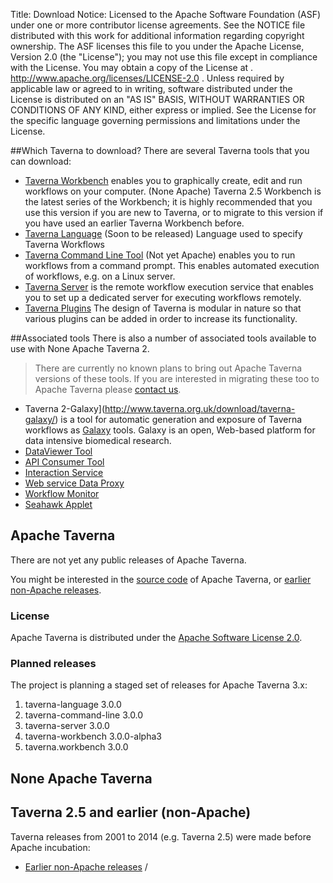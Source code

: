 Title:     Download
Notice:    Licensed to the Apache Software Foundation (ASF) under one
           or more contributor license agreements.  See the NOTICE file
           distributed with this work for additional information
           regarding copyright ownership.  The ASF licenses this file
           to you under the Apache License, Version 2.0 (the
           "License"); you may not use this file except in compliance
           with the License.  You may obtain a copy of the License at
           .
             http://www.apache.org/licenses/LICENSE-2.0
           .
           Unless required by applicable law or agreed to in writing,
           software distributed under the License is distributed on an
           "AS IS" BASIS, WITHOUT WARRANTIES OR CONDITIONS OF ANY
           KIND, either express or implied.  See the License for the
           specific language governing permissions and limitations
           under the License.

##Which Taverna to download?
There are several Taverna tools that you can download:

 - [Taverna Workbench](/download/workbench) enables you to graphically create, edit and 
     run workflows on your computer. 
     (None Apache) Taverna 2.5 Workbench is the latest series of the Workbench; 
     it is highly recommended that you use this version if you are new to Taverna, 
     or to migrate to this version if you have used an earlier Taverna Workbench before.
 - [Taverna Language](/download/language) (Soon to be released) Language used to specify 
     Taverna Workflows
 - [Taverna Command Line Tool](/download/command-line-tool) (Not yet Apache) enables you to run
     workflows from a command prompt. 
     This enables automated execution of workflows, e.g. on a Linux server.
 - [Taverna Server](/download/server) is the remote workflow execution service that enables you 
      to set up a dedicated server for executing workflows remotely.
 - [Taverna Plugins](documentation/plugins/) The design of Taverna is modular in nature so that 
      various plugins can be added in order to increase its functionality.

##Associated tools
There is also a number of associated tools available to use with None Apache Taverna 2. 

> There are currently no known plans to bring out Apache Taverna
> versions of these tools. If you are interested in migrating these too
> to Apache Taverna please [contact us](/community).

 - Taverna 2-Galaxy](http://www.taverna.org.uk/download/taverna-galaxy/) is a tool for automatic generation and exposure of 
   Taverna workflows as [Galaxy](http://galaxy.psu.edu/) tools. 
   Galaxy is an open, Web-based platform for data intensive biomedical research.
 - [DataViewer Tool](http://www.taverna.org.uk/download/associated-tools/dataviewer-tool/)
 - [API Consumer Tool](http://www.taverna.org.uk/download/associated-tools/api-consumer-tool)
 - [Interaction Service](http://dev.mygrid.org.uk/wiki/display/taverna/Interaction+service)
 - [Web service Data Proxy](http://www.taverna.org.uk/download/associated-tools/webservice-data-proxy)
 - [Workflow Monitor](http://www.taverna.org.uk/download/associated-tools/workflow-monitor)
 - [Seahawk Applet](http://www.taverna.org.uk/download/associated-tools/seahawk-applet/)

## Apache Taverna

There are not yet any public releases of Apache Taverna.

You might be interested in the [source code](/code/) of Apache Taverna, or 
   [earlier non-Apache releases](pre-apache.html).

### License

Apache Taverna is distributed under the [Apache Software License 2.0](http://www.apache.org/licenses/LICENSE-2.0).

### Planned releases

The project is planning a staged set of releases for Apache Taverna 3.x:

 1. taverna-language 3.0.0
 2. taverna-command-line 3.0.0
 3. taverna-server 3.0.0
 4. taverna-workbench 3.0.0-alpha3
 5. taverna.workbench 3.0.0

## None Apache Taverna

## Taverna 2.5 and earlier (non-Apache)

Taverna releases from 2001 to 2014 (e.g. Taverna 2.5) were made before Apache incubation: 

 - [Earlier non-Apache releases](/download/pre-apache.html)
/
